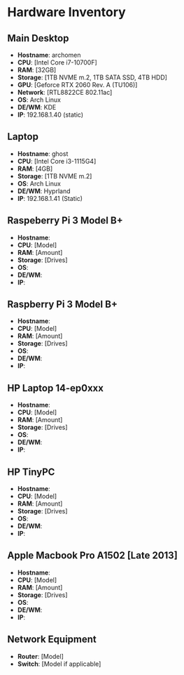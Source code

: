 # Hardware Inventory

## Main Desktop
- **Hostname**: archomen
- **CPU**: [Intel Core i7-10700F]
- **RAM**: [32GB]
- **Storage**: [1TB NVME m.2, 1TB SATA SSD, 4TB HDD]
- **GPU**: [Geforce RTX 2060 Rev. A (TU106)]
- **Network**: [RTL8822CE 802.11ac]
- **OS**: Arch Linux
- **DE/WM**: KDE
- **IP**: 192.168.1.40 (static)

## Laptop
- **Hostname**: ghost 
- **CPU**: [Intel Core i3-1115G4]
- **RAM**: [4GB]
- **Storage**: [1TB NVME m.2]
- **OS**: Arch Linux
- **DE/WM**: Hyprland
- **IP**: 192.168.1.41 (Static)

## Raspeberry Pi 3 Model B+
- **Hostname**: 
- **CPU**: [Model]
- **RAM**: [Amount]
- **Storage**: [Drives]
- **OS**: 
- **DE/WM**: 
- **IP**: 

## Raspberry Pi 3 Model B+
- **Hostname**: 
- **CPU**: [Model]
- **RAM**: [Amount]
- **Storage**: [Drives]
- **OS**: 
- **DE/WM**: 
- **IP**: 

## HP Laptop 14-ep0xxx
- **Hostname**: 
- **CPU**: [Model]
- **RAM**: [Amount]
- **Storage**: [Drives]
- **OS**: 
- **DE/WM**: 
- **IP**: 

## HP TinyPC
- **Hostname**: 
- **CPU**: [Model]
- **RAM**: [Amount]
- **Storage**: [Drives]
- **OS**: 
- **DE/WM**: 
- **IP**: 

## Apple Macbook Pro A1502 [Late 2013]
- **Hostname**:
- **CPU**: [Model]
- **RAM**: [Amount]
- **Storage**: [Drives]
- **OS**: 
- **DE/WM**:
- **IP**:

## Network Equipment
- **Router**: [Model]
- **Switch**: [Model if applicable]
